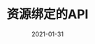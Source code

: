 ---
title: "资源绑定的API"
linkTitle: "API"
weight: 720
date: 2021-01-31
description: >
  Dapr的资源绑定的API
---